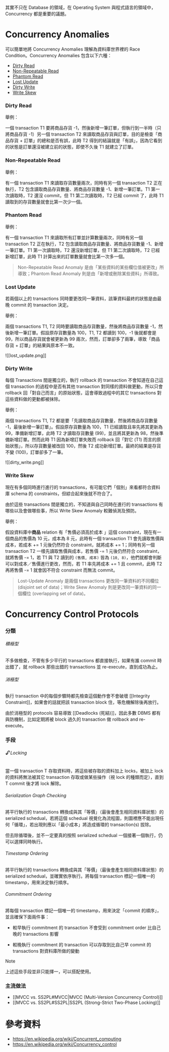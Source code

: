 其實不只在 Database 的領域，在 Operating System 與程式語言的領域中，Concurrency 都是重要的議題。

# Concurrency Anomalies

可以簡單地將 Concurrency Anomalies 理解為資料庫世界裡的 Race Condition。Concurrency Anomalies 包含以下六種：

- [Dirty Read](<#Dirty Read>)
- [Non-Repeatable Read](<#Non-Repeatable Read>)
- [Phantom Read](<#Phantom Read>)
- [Lost Update](<#Lost Update>)
- [Dirty Write](<#Dirty Write>)
- [Write Skew](<#Write Skew>)

### Dirty Read

舉例：

一個 transaction T1 要將商品存貨 -1，然後新增一筆訂單，但執行到一半時（只將商品存貨 -1）另一個 transaction T2 來讀取商品存貨與訂單，目的是檢查「商品存貨 + 訂單」的總和是否有誤，此時 T2 得到的結論就是「有誤」，因為它看到的狀態是訂單還沒被建立前的狀態，即使不久後 T1 就建立了訂單。

### Non-Repeatable Read

舉例：

有一個 transaction T1 來讀取存貨數量兩次，同時有另一個 transaction T2 正在執行，T2 包含讀取商品存貨數量、將商品存貨數量 -1、新增一筆訂單。T1 第一次讀取時，T2 還沒 commit，但 T1 第二次讀取時，T2 已經 commit 了，此時 T1 讀取到的存貨數量就會比第一次少一個。

### Phantom Read

舉例：

有一個 transaction T1 來讀取所有訂單並計算數量兩次，同時有另一個 transaction T2 正在執行，T2 包含讀取商品存貨數量、將商品存貨數量 -1、新增一筆訂單。T1 第一次讀取時，T2 還沒新增訂單，但 T1 第二次讀取時，T2 已經新增訂單，此時 T1 計算出來的訂單數量就會比第一次多一個。

>Non-Repeatable Read Anomaly 是由「某些資料的某些欄位值被更改」所導致；Phantom Read Anomaly 則是由「新增或刪除某些資料」所導致。

### Lost Update

若兩個以上的 transactions 同時要更改同一筆資料，該筆資料最終的狀態是由最晚 commit 的 transaction 決定。

舉例：

兩個 transactions T1, T2 同時要讀取商品存貨數量，然後將商品存貨數量 -1，然後新增一筆訂單。假設原存貨數量為 100，T1, T2 都讀到 100，-1 後就都會是 99，所以商品存貨就會被更新為 99 兩次，然而，訂單卻多了兩筆，導致「商品存貨 + 訂單」的結果與原本不一致。

![[lost_update.png]]

### Dirty Write

每個 Transactions 間是獨立的，執行 rollback 的 transaction 不會知道在自己這個 transaction 的過程中是否有其他 transaction 對同樣的資料做更動，所以只會 rollback 回「對自己而言」的原始狀態，這會導致過程中的其它 transactions 對這些資料做的更動都被抹除。

舉例：

兩個 transactions T1, T2 都是要「先讀取商品存貨數量，然後將商品存貨數量 -1，最後新增一筆訂單」。假設原存貨數量為 100，T1 已經讀取且率先將其更新為 99，準備新增訂單，此時 T2 才讀取存貨數量 (99)，並且將其更新為 98，然後準備新增訂單。然而此時 T1 因為新增訂單失敗而 rollback 回「對它 (T1) 而言的原始狀態」，所以存貨數量被改回 100，然後 T2 成功新增訂單。最終的結果是存貨不變 (100)，訂單卻多了一筆。

![[dirty_write.png]]

### Write Skew

現在有多個同時進行進行的 transactions，有可能它們「個別」來看都符合資料庫 schema 的 constraints，但綜合起來後就不符合了。

由於這些 transactions 間是獨立的，不知道與自己同時在進行的 transactions 有哪些以及會做哪些事，所以 Write Skew Anomaly 較難偵測及預防。

舉例：

假設資料庫中**商品** relation 有「售價必須高於成本 」這個 constraint，現在有一個商品的售價為 10 元，成本為 8 元，此時有一個 transaction T1 會先讀取售價與成本，若成本 += 1 元後仍然符合 constraint，就將成本 += 1；同時有另一個 transaction T2 一樣先讀取售價與成本，若售價 -= 1 元後仍然符合 constraint，就將售價 -= 1，若 T1 與 T2 讀到的 `(售價, 成本)` 皆為 `(10, 8)`，他們就都會判斷可以對成本／售價進行更改，然而，若 T1 率先將成本 += 1 且 commit，此時 T2 再將售價 -= 1 就會因不符合 constraint 而無法 commit。

>Lost-Update Anomaly 是兩個 transactions 更改同一筆資料的不同欄位 (disjoint set of data)；Write Skew Anomaly 則是更改同一筆資料的同一個欄位 (overlapping set of data)。

# Concurrency Control Protocols

### 分類

###### 積極型

不多做檢查，不管有多少平行的 transactions 都直接執行，如果有誰 commit 時出錯了，就 rollback 那些出錯的 transactions 並 re-execute，直到成功為止。

###### 消極型

執行 transaction 中的每個步驟時都先檢查這個動作會不會破壞 [[Integrity Constraint]]，如果會的話就把該 transaction block 住，等危機解除後再放行。

由於消極型的 protocols 容易導致 [[Deadlocks (死結)]]，因此多數 DBMS 都有與防機制，比如定期將被 block 過久的 transaction 做 rollback and re-execute。

### 手段

###### 🔓 Locking

當一個 transaction T 存取資料時，將這些被存取的資料加上 locks，被加上 lock 的資料將無法被其它 transaction 存取或做某些操作（視 lock 的種類而定），直到 T commit 後才將 lock 解除。

###### Serialization Graph Checking

將平行執行的 transactions 轉換成與其「等價」（最後會產生相同資料庫狀態）的 serialized schedual，若將這個 schedual 視覺化為流程圖，則圖裡應不能出現任何「循環」，若出現則應以「最小成本」將造成循環的 transaction(s) 拔除。

但去除循環後，並不一定要真的按照 serialized schedual 一個接著一個執行，仍可以選擇同時執行。

###### Timestamp Ordering

將平行執行的 transactions 轉換成與其「等價」（最後會產生相同資料庫狀態）的 serialized schedual，並確實依序執行。將每個 transaction 標記一個唯一的 timestamp，用來決定執行順序。

###### Commitment Ordering

將每個 transaction 標記一個唯一的 timestamp，用來決定「commit 的順序」，並且確保下面兩件事：

- 較早執行 commitment 的 transaction 不會受到 commitment order 比自己晚的 transactions 影響

- 較晚執行 commitment 的 transaction 可以存取到比自己早 commit 的 transactions 對資料庫所做的變動

>[!Note]
>上述這些手段並非只能擇一，可以搭配使用。

### 主流做法

- [[MVCC vs. SS2PL#MVCC|MVCC (Multi-Version Concurrency Control)]]
- [[MVCC vs. SS2PL#SS2PL|SS2PL (Strong-Strict Two-Phase Locking)]]

# 參考資料

- <https://en.wikipedia.org/wiki/Concurrent_computing>
- <https://en.wikipedia.org/wiki/Concurrency_control>
